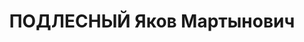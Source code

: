 ---
title: ПОДЛЕСНЫЙ Яков Мартынович
description: "1899 р., селище Сидоров-Кадамовське Ростовської обл., українець, з селян,\
  \ чл. ВКП(б), освіта вища, начальник Дніпропетровського обласного управління землевпорядкування.\
  \ \n  13.01.1938 р.звинувачений у належності до к/рев. організації, розстріляний\
  \ 14.01.1938 р. \n  Реабілітований 19.12.1957 р."
---